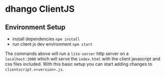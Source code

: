 # dhango ClientJS

## Environment Setup

 - install dependencies `npm install`
 - run client js dev environment `npm start`

The commands above will run a `lite-server` http server on a `localhost:3000` which will serve the `index.html` with 
the client javascript and css files included. With this basic setup you can start adding changes to
`clientscript.v<version>.js`.